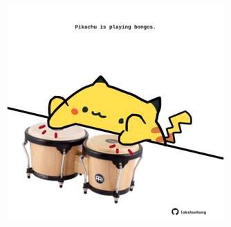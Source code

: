 <!-- built at 15/06/2022, 05:04:27 UTC -->
<p align="center">
  <img width="500" height="500" src="./ReadmeImage.svg">
</p>
